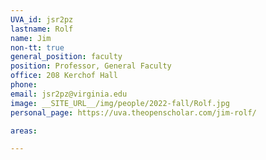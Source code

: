 ```yaml
---
UVA_id: jsr2pz
lastname: Rolf 
name: Jim
non-tt: true
general_position: faculty
position: Professor, General Faculty
office: 208 Kerchof Hall
phone: 
email: jsr2pz@virginia.edu
image: __SITE_URL__/img/people/2022-fall/Rolf.jpg 
personal_page: https://uva.theopenscholar.com/jim-rolf/

areas:

---
```

